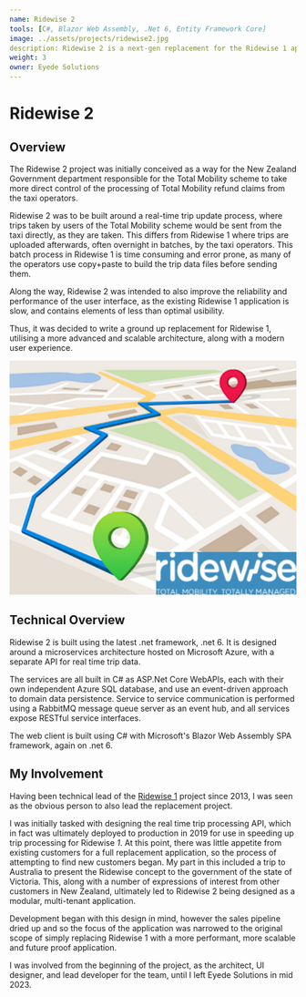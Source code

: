 ```yaml
---
name: Ridewise 2
tools: [C#, Blazor Web Assembly, .Net 6, Entity Framework Core]
image: ../assets/projects/ridewise2.jpg
description: Ridewise 2 is a next-gen replacement for the Ridewise 1 application, built with efficiency and scalability in mind.
weight: 3
owner: Eyede Solutions
---
```


# Ridewise 2

## Overview

The Ridewise 2 project was initially conceived as a way for the New Zealand Government department responsible for the Total Mobility scheme to take more direct control of the processing of Total Mobility refund claims from the taxi operators.

Ridewise 2 was to be built around a real-time trip update process, where trips taken by users of the Total Mobility scheme would be sent from the taxi directly, as they are taken. This differs from Ridewise 1 where trips are uploaded afterwards, often overnight in batches, by the taxi operators. This batch process in Ridewise 1 is time consuming and error prone, as many of the operators use copy+paste to build the trip data files before sending them.

Along the way, Ridewise 2 was intended to also improve the reliability and performance of the user interface, as the existing Ridewise 1 application is slow, and contains elements of less than optimal usibility.

Thus, it was decided to write a ground up replacement for Ridewise 1, utilising a more advanced and scalable architecture, along with a modern user experience.

![preview](../assets/projects/ridewise2.jpg)

## Technical Overview

Ridewise 2 is built using the latest .net framework, .net 6. It is designed around a microservices architecture hosted on Microsoft Azure, with a separate API for real time trip data.

The services are all built in C# as ASP.Net Core WebAPIs, each with their own independent Azure SQL database, and use an event-driven approach to domain data persistence. Service to service communication is performed using a RabbitMQ message queue server as an event hub, and all services expose RESTful service interfaces.

The web client is built using C# with Microsoft's Blazor Web Assembly SPA framework, again on .net 6.

## My Involvement

Having been technical lead of the [Ridewise 1](./ridewise-1) project since 2013, I was seen as the obvious person to also lead the replacement project.

I was initially tasked with designing the real time trip processing API, which in fact was ultimately deployed to production in 2019 for use in speeding up trip processing for Ridewise _1_. At this point, there was little appetite from existing customers for a full replacement application, so the process of attempting to find new customers began. My part in this included a trip to Australia to present the Ridewise concept to the government of the state of Victoria. This, along with a number of expressions of interest from other customers in New Zealand, ultimately led to Ridewise 2 being designed as a modular, multi-tenant application.

Development began with this design in mind, however the sales pipeline dried up and so the focus of the application was narrowed to the original scope of simply replacing Ridewise 1 with a more performant, more scalable and future proof application.

I was involved from the beginning of the project, as the architect, UI designer, and lead developer for the team, until I left Eyede Solutions in mid 2023.
